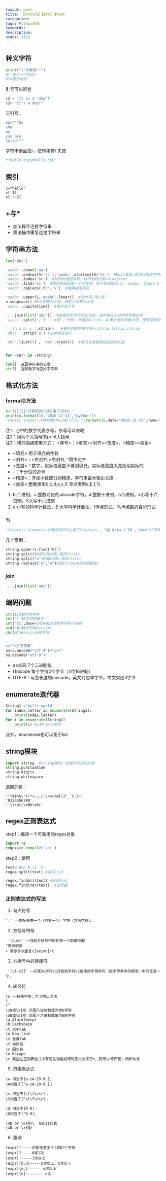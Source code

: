 ```yaml
---
layout: post
title: 【Python】【str】字符串.
categories:
tags: Python语法
keywords:
description:
order: 1122
---
```





## 转义字符

```python
print("\"大家好\"")
#\\表示一个斜杠\
#\n表示换行
```

引号可以嵌套
```python
c2 = 'It is a "dog"!'
c2= "It's a dog!"
```

三引号：
```python
c1="""he
she
my
you are
hello"""
```

字符串前面加r，使转移符\ 失效
```python
r"hello boy\nhello boy"
```

## 索引
```
x="hello"
x[-1]
x[::-2]
```
## +与*
- 加法操作连接字符串
- 乘法操作重复连接字符串


## 字符串方法

```python
len('abc')

'aaabc'.count('aa')
'aaabc'.endswith('bc'),'aaabc'.startswith('bc')  #bool类型,是否以指定字符串开头/结尾
'aaabc'.index('bc')  #找到则返回序号，找不到则引发ValueError
'aaabc'.find('bc')  #找到则返回第一个的序号，找不到则返回-1，'aaabc'.find('a',1)数字表示从第几个开始找
'aaabc'.replace('bc','x')  #替换指定字符

'aaabc'.upper(),'aaabC'.lower()  #转大写/转小写
a.swapcase() ##大写转为小写，同时小写转为大写
'aaabc'.capitalize()  #首字母大写

','.join(list('abc'))  #前面的字符也可以为空，这时相当于对字符串做加号
'a,b,c'.split(',')    #按','分割，并返回<list>。如果后面的参数为空，按照空格分割

'  \n a,b, c '.strip()   #去两边的空格与换行,strip,lstrip,rstrip
'abc! '.strip('a') #去掉指定字符

'abc'.ljust(5) , 'abc'.rjust(5)  #填充空格使其达到指定长度


for <var> in <string>

len()  返回字符串的长度
str()  返回数字对应的字符串

```

## 格式化方法
### format()方法

```python
x="{1}{2}:计算机的CPU占用了{0}%。"
print(x.format(10,"2016-12-31","python"))
"{date} {name}:计算机的CPU占用了{}%。".format(10,date="2016-12-31",name="python")
```
注1：{}中的数字代表序号，序号可以省略  
注2：用两个大括号来print大括号  
注3：槽的高级使用方式： <序号>：<填充><对齐><宽度>，<精度><类型>
- <填充>:用于填充的字符
- <对齐>：<左对齐,>右对齐, ^居中对齐
- <宽度>：数字，实际值宽度不够则填充，实际值宽度太宽则用实际的
- ，：千分位的逗号
- <精度>：浮点小数部分的精度，字符串最大输出长度
- <类型>:整数类型b,c,d,o,x,X 浮点类型e,E,f,%
1. b:二进制，c:整数对应的unicode字符，d:整数十进制，o八进制，x小写十六进制，X大写十六进制
2. e:小写的科学计数法，E:大写科学计数法，f浮点形式，%浮点数的百分形式

### %
```py
"%(date)s %(name)s:计算机的CPU占用了%(data)s 。"%{'data':'10','date':"2016-12-31",'name':"python"}
```


几个案例：
```py
string.upper().find("HI")
string.split()#按空格分割,返回<list>
string.split("a")#按a分割,返回<list>
string.replace("o","a")#把string中的o替换成a
```

### join
```py
','.join(list('abc'))
```





## 编码问题
```py
str(1)#数字转字符
int('1')#字符转数字
int('51',base=14)#指定进制字符转十进制
ord("A")#字符转ascii码
chr(97)#ascii码转字符


s="中文字符串"
bs=s.encode("utf-8")#"gbk"
bs.decode("utf-8")
```
- ascii码 7个二进制位
- Unicode 每个字符2个字节（4位16进制）
- UTF-8：可变长度的unicode，英文对应单字节，中文对应3字节


## enumerate迭代器
```python
String1 ='hello world'
for index,letter in enumerate(String1):
    print(index,letter)
for i in enumerate(String1)
    print(i) #i是tuple类型
```
此外，enumerate也可以用于list

## string模块
```python
import string  #string模块，处理字符比较方便
string.punctuation
string.digits
string.whitespace
```

返回的是：
```
'!"#$%&\'()*+,-./:;<=>?@[\]^_`{|}~'
'0123456789'
' \t\n\r\x0b\x0c'
```

## regex正则表达式
step1：编译一个可重用的regex对象
```py
import re
regex=re.compile('\s+')
```
step2：使用

```py
text='a\n b \t  c'
regex.split(text) #返回list

regex.findall(text) #返回list
regex.finditer(text)  #迭代器
```

### 正则表达式的写法

1.  句点符号  
```
'.' ——匹配任意一个（只有一个）字符（包括空格）。
```
2. 方括号符号
```  
 '[oum]' ——找到方括号中的任意一个即是匹配  
^表示取反  
+ 表示多次重复c[aeiou]+t  
```
3.  方括号中的连接符  
```
 '[c1-c2]' ——匹配从字符c1开始到字符c2结束的字母序列（按字母表中的顺序）中的任意一个。  
```
4. 转义符  
```
\n ——特殊字符，为了防止混淆
\.
\^
\xN或\x{N} 匹配八进制数值为N的字符
\oN或\o{N} 匹配十六进制数值为N的字符
\a Alarm(beep)
\b Backspace
\t 水平Tab
\n New line
\v 垂直Tab
\f 换页符
\r 回车符
\e Escape
\c 某些在正则表达式中有语法功能或特殊意义的字符c，要用\c来匹配，例如句号
```


5. 范围表达式  
```
\w 相当于[a-zA-Z0-9_];
\W相当于[^a-zA-Z0-9_]；

\s 相当于[\t\f\n\r]；
\S相当于[^\t\f\n\r]；

\d 相当于[0-9]；
\D相当于[^0-9]。

\oN or \o{N}\  ASCII码表
\xN or \x{N}
```
6. 量词  
```
(expr)*-----匹配任意多个(或0个)字符
(expr)?-----0或1次
(expr)+-----1次以上
(expr){m,n}-----m次以上，n次以下
(expr){m,}-------m次以上
(expr){n}---------n次
```
